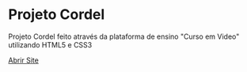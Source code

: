 # Projeto Cordel
Projeto Cordel feito através da plataforma de ensino "Curso em Video" utilizando HTML5 e CSS3

<a href="https://natanalexandre.github.io/primeiro-site/index.html" target="_blank">Abrir Site</a>
